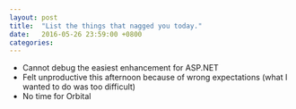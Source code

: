 ```yaml
---
layout: post
title:  "List the things that nagged you today."
date:   2016-05-26 23:59:00 +0800
categories: 
---
```

* Cannot debug the easiest enhancement for ASP.NET 
* Felt unproductive this afternoon because of wrong expectations (what I wanted to do was too difficult) 
* No time for Orbital 
